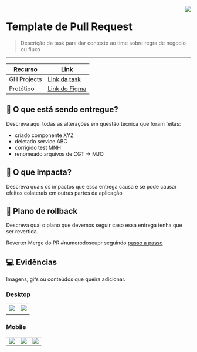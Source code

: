 <!--
Você pode usar as imagens para ajudar seus colegas a identificarem o contexto do seu PR
BUG/HOTFIX - <img align="right" src="https://www.webfx.com/wp-content/themes/fx/assets/img/tools/emoji-cheat-sheet/graphics/emojis/rotating_light.png"/>
FEATURE <img align="right" src="https://www.webfx.com/wp-content/themes/fx/assets/img/tools/emoji-cheat-sheet/graphics/emojis/bulb.png"/>
REDESIGN/FEATURE FLAG <img align="right" src="https://www.webfx.com/wp-content/themes/fx/assets/img/tools/emoji-cheat-sheet/graphics/emojis/construction.png"/>

Mais Imagens em https://www.webfx.com/tools/emoji-cheat-sheet/ ou https://emojiterra.com/
 -->

 <img align="right" src="https://www.webfx.com/wp-content/themes/fx/assets/img/tools/emoji-cheat-sheet/graphics/emojis/bulb.png"/>

# Template de Pull Request

> Descrição da task para dar contexto ao time sobre regra de negocio ou fluxo

---

| Recurso     | Link                  |
| ----------- | --------------------- |
| GH Projects | [Link da task](####)  |
| Protótipo   | [Link do Figma](####) |

## 🛒 O que está sendo entregue?

Descreva aqui todas as alterações em questão técnica que foram feitas:

-   criado componente XYZ
-   deletado service ABC
-   corrigido test MNH
-   renomeado arquivos de CGT -> MJO

## 🧐 O que impacta?

Descreva quais os impactos que essa entrega causa e se pode causar efeitos colaterais em outras partes da aplicação

## 🔄 Plano de rollback

Descreva qual o plano que devemos seguir caso essa entrega tenha que ser revertida.

Reverter Merge do PR #numerodoseupr seguindo [passo a passo](https://github.com/juntossomosmais/web-customer-typescript/wiki/Processo-para-reverter-Deploy)

## 💻 Evidências

Imagens, gifs ou conteúdos que queira adicionar.

### Desktop

|                                                                           |                                                                           |
| ------------------------------------------------------------------------- | ------------------------------------------------------------------------- |
| <img src="https://via.placeholder.com/1200x720?text=Desktop+Screenshot"/> | <img src="https://via.placeholder.com/1200x720?text=Desktop+Screenshot"/> |
|                                                                           |                                                                           |

### Mobile

|                                                                         |                                                                         |                                                                         |
| ----------------------------------------------------------------------- | ----------------------------------------------------------------------- | ----------------------------------------------------------------------- |
| <img src="https://via.placeholder.com/360x640?text=Mobile+Screenshot"/> | <img src="https://via.placeholder.com/360x640?text=Mobile+Screenshot"/> | <img src="https://via.placeholder.com/360x640?text=Mobile+Screenshot"/> |
